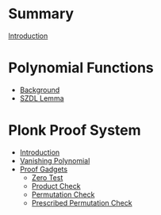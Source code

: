 # Summary

[Introduction](./introduction.md)

# Polynomial Functions

- [Background](./01_poly_funcs/01_background.md)
- [SZDL Lemma](./01_poly_funcs/02_szdl.md)

# Plonk Proof System
- [Introduction](./02_plonk/01_introduction.md)
- [Vanishing Polynomial](./02_plonk/02_vanishing_poly.md)
- [Proof Gadgets](./02_plonk/03_proof_gadgets.md)
    - [Zero Test](./02_plonk/04_zero_test.md)
    - [Product Check](./02_plonk/05_prod_test.md)
    - [Permutation Check]()
    - [Prescribed Permutation Check]()
